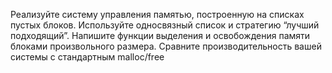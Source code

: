 Реализуйте систему управления памятью, построенную на списках пустых блоков. Используйте
односвязный список и стратегию “лучший подходящий”.
Напишите функции выделения и освобождения памяти блоками произвольного размера.
Сравните производительность вашей системы с стандартным malloc/free
